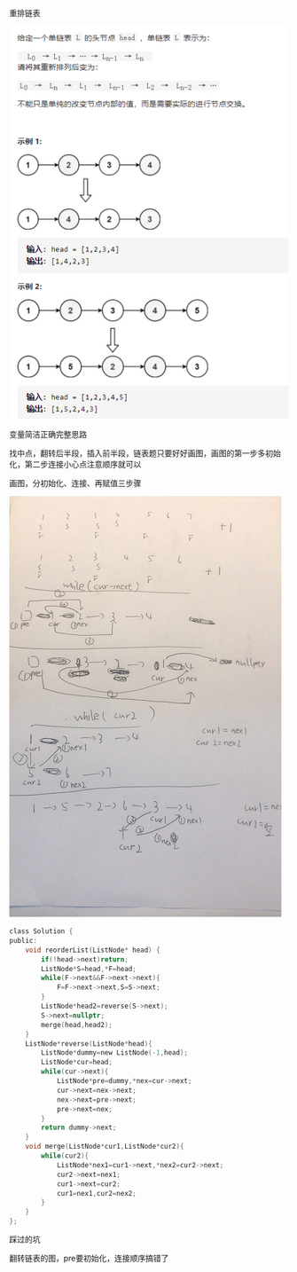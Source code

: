 重排链表

![img](image/1628002227191.png)

变量简洁正确完整思路

找中点，翻转后半段，插入前半段，链表题只要好好画图，画图的第一步多初始化，第二步连接小心点注意顺序就可以

画图，分初始化、连接、再赋值三步骤

![img](image/1628005467942.png)

```c
class Solution {
public:
    void reorderList(ListNode* head) {
        if(!head->next)return;
        ListNode*S=head,*F=head;
        while(F->next&&F->next->next){
            F=F->next->next,S=S->next;
        }
        ListNode*head2=reverse(S->next);
        S->next=nullptr;
        merge(head,head2);
    }
    ListNode*reverse(ListNode*head){
        ListNode*dummy=new ListNode(-1,head);
        ListNode*cur=head;
        while(cur->next){
            ListNode*pre=dummy,*nex=cur->next;
            cur->next=nex->next;
            nex->next=pre->next;
            pre->next=nex;
        }
        return dummy->next;
    }
    void merge(ListNode*cur1,ListNode*cur2){
        while(cur2){
            ListNode*nex1=cur1->next,*nex2=cur2->next;
            cur2->next=nex1;
            cur1->next=cur2;
            cur1=nex1,cur2=nex2;
        }
    }
};
```



踩过的坑

翻转链表的图，pre要初始化，连接顺序搞错了
